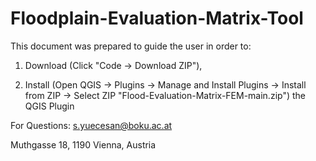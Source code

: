# Floodplain-Evaluation-Matrix-Tool

 This document was prepared to guide the user in order to:

1) Download (Click "Code -> Download ZIP"), 

2) Install  (Open QGIS -> Plugins -> Manage and Install Plugins -> Install from ZIP -> Select ZIP "Flood-Evaluation-Matrix-FEM-main.zip") the QGIS Plugin

For Questions:
s.yuecesan@boku.ac.at

Muthgasse 18, 1190 Vienna, Austria
